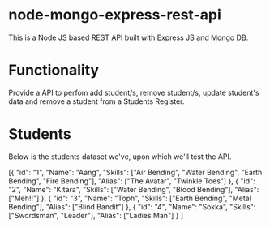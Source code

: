 # node-mongo-express-rest-api
This is a Node JS based REST API built with Express JS and Mongo DB. 

# Functionality
Provide a API to perfom add student/s, remove student/s, update student's data and remove a student from a Students Register.

# Students

Below is the students dataset we've, upon which we'll test the API. 

[{
		"id": "1",
		"Name": "Aang",
		"Skills": ["Air Bending", "Water Bending", "Earth Bending", "Fire Bending"],
		"Alias": ["The Avatar", "Twinkle Toes"]
	},
	{
		"id": "2",
		"Name": "Kitara",
		"Skills": ["Water Bending", "Blood Bending"],
		"Alias": ["Meh!!"]
	},
	{
		"id": "3",
		"Name": "Toph",
		"Skills": ["Earth Bending", "Metal Bending"],
		"Alias": ["Blind Bandit"]
	},
	{
		"id": "4",
		"Name": "Sokka",
		"Skills": ["Swordsman", "Leader"],
		"Alias": ["Ladies Man"]
	}
]
